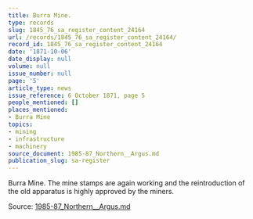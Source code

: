 ```yaml
---
title: Burra Mine.
type: records
slug: 1845_76_sa_register_content_24164
url: /records/1845_76_sa_register_content_24164/
record_id: 1845_76_sa_register_content_24164
date: '1871-10-06'
date_display: null
volume: null
issue_number: null
page: '5'
article_type: news
issue_reference: 6 October 1871, page 5
people_mentioned: []
places_mentioned:
- Burra Mine
topics:
- mining
- infrastructure
- machinery
source_document: 1985-87_Northern__Argus.md
publication_slug: sa-register
---
```


Burra Mine.  The mine stamps are again working and the reintroduction of the old apparatus is highly approved by the miners.

Source: [1985-87_Northern__Argus.md](/downloads/markdown/1985-87_Northern__Argus.md)
